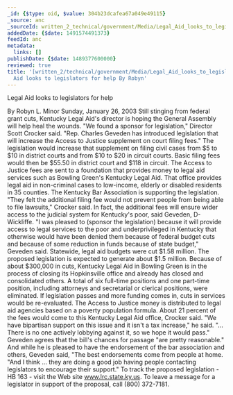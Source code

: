 ```yaml
---
_id: {$type: oid, $value: 304b23dcafea67a049e49115}
_source: anc
_sourceId: written_2_technical/government/Media/Legal_Aid_looks_to_legislators.txt
addedDate: {$date: 1491574491373}
feedId: anc
metadata:
  links: []
publishDate: {$date: 1489377600000}
reviewed: true
title: '[written_2/technical/government/Media/Legal_Aid_looks_to_legislators.txt]  Legal
  Aid looks to legislators for help By Robyn'
---
```

Legal Aid looks to legislators for help

By Robyn L. Minor
Sunday, January 26, 2003
Still stinging from federal grant cuts, Kentucky Legal Aid&#x27;s
director is hoping the General Assembly will help heal the
wounds.
&quot;We found a sponsor for legislation,&quot; Director Scott Crocker
said. &quot;Rep. Charles Geveden has introduced legislation that will
increase the Access to Justice supplement on court filing
fees.&quot;
The legislation would increase that supplement on filing civil
cases from $5 to $10 in district courts and from $10 to $20 in
circuit courts. Basic filing fees would then be $55.50 in district
court and $118 in circuit.
The Access to Justice fees are sent to a foundation that
provides money to legal aid services such as <geo  id='4285268'>Bowling Green</geo>&#x27;s
<ignore  id='undefined'>Kentucky</ignore> Legal Aid. That office provides legal aid in non-criminal
cases to low-income, elderly or disabled residents in 35
counties.
The Kentucky Bar Association is supporting the legislation.
&quot;They felt the additional filing fee would not prevent people
from being able to file lawsuits,&quot; Crocker said.
In fact, the additional fees will ensure wider access to the
judicial system for <geo  id='6254925'>Kentucky</geo>&#x27;s poor, said Geveden, D-Wickliffe.
&quot;I was pleased to (sponsor the legislation) because it will
provide access to legal services to the poor and underprivileged in
<geo  id='6254925'>Kentucky</geo> that otherwise would have been denied them because of
federal budget cuts and because of some reduction in funds because
of state budget,&quot; Geveden said.
Statewide, legal aid budgets were cut $1.58 million. The
proposed legislation is expected to generate about $1.5
million.
Because of about $300,000 in cuts, Kentucky Legal Aid in <geo  id='4285268'>Bowling
Green</geo> is in the process of closing its <geo  id='4295251'>Hopkinsville</geo> office and
already has closed and consolidated others.
A total of six full-time positions and one part-time position,
including attorneys and secretarial or clerical positions, were
eliminated.
If legislation passes and more funding comes in, cuts in
services would be re-evaluated.
The Access to Justice money is distributed to legal aid agencies
based on a poverty population formula. About 21 percent of the fees
would come to this Kentucky Legal Aid office, Crocker said.
&quot;We have bipartisan support on this issue and it isn&#x27;t a tax
increase,&quot; he said. &quot;... There is no one actively lobbying against
it, so we hope it would pass.&quot;
Geveden agrees that the bill&#x27;s chances for passage &quot;are pretty
reasonable.&quot;
And while he is pleased to have the endorsement of the bar
association and others, Geveden said, &quot;The best endorsements come
from people at home.
&quot;And I think ... they are doing a good job having people
contacting legislators to encourage their support.&quot;
To track the proposed legislation - HB 163 - visit the Web site
www.lrc.state.ky.us. To leave a message for a legislator in support
of the proposal, call (800) 372-7181.